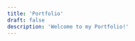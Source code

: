```yaml
---
title: 'Portfolio'
draft: false
description: 'Welcome to my Portfolio!'
---
```


<!-- +++
aliases = ["portfolio", "projects"]
title = "Portfolio"
author = "Phebe Temenu"
tags = ["index"]
+++ -->
